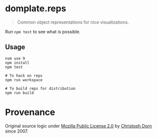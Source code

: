 domplate.reps
=============

> Common object representations for nice visualizations.

Run `npm test` to see what is possible.

Usage
-----

    nvm use 9
    npm install
    npm test

    # To hack on reps
    npm run workspace

    # To build reps for distribution
    npm run build

Provenance
==========

Original source logic under [Mozilla Public License 2.0](https://opensource.org/licenses/MPL-2.0) by [Christoph Dorn](http://christophdorn.com/) since 2007.
